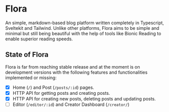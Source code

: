 # Flora
An simple, markdown-based blog platform written completely in Typescript, Sveltekit and Tailwind. Unlike other platforms, Flora aims to be simple and minimal but still being beautiful with the help of tools like Bionic Reading to enable superior reading speeds.

## State of Flora
Flora is far from reaching stable release and at the moment is on development versions with the following features and functionalities implemented or missing:
- [x] Home (`/`) and Post (`/posts/:id`) pages.
- [x] HTTP API for getting posts and creating posts.
- [x] HTTP API for creating new posts, deleting posts and updating posts.
- [ ] Editor (`/editor/:id`) and Creator Dashboard (`/creator/`)